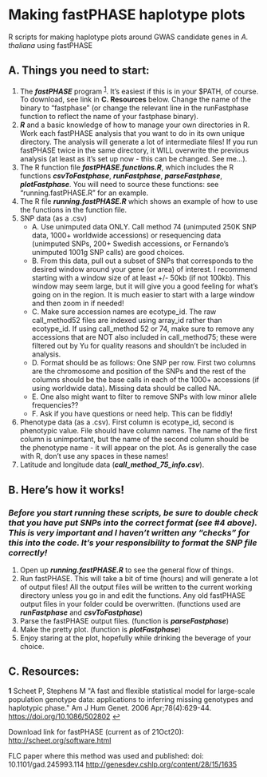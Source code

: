 # Making fastPHASE haplotype plots
R scripts for making haplotype plots around GWAS candidate genes in *A. thaliana* using fastPHASE



## A. Things you need to start:
1.  The ***fastPHASE*** program <sup id="a1">[1](#f1)</sup>.  It’s easiest if this is in your $PATH, of course.  To download, see link in **C. Resources** below.  Change the name of the binary to “fastphase” (or change the relevant line in the runFastphase function to reflect the name of your fastphase binary).
2.  ***R*** and a basic knowledge of how to manage your own directories in R.  Work each fastPHASE analysis that you want to do in its own unique directory.  The analysis will generate a lot of intermediate files!  If you run fastPHASE twice in the same directory, it WILL overwrite the previous analysis (at least as it’s set up now - this can be changed.  See me...).
3.  The R function file ***fastPHASE.functions.R***, which includes the R functions ***csvToFastphase***, ***runFastphase***, ***parseFastphase***, ***plotFastphase***.  You will need to source these functions: see “running.fastPHASE.R” for an example.
4.  The R file ***running.fastPHASE.R*** which shows an example of how to use the functions in the function file.
5.  SNP data (as a .csv)
    * A.  Use unimputed data ONLY.  Call method 74 (unimputed 250K SNP data, 1000+ worldwide accessions) or resequencing data (unimputed SNPs, 200+ Swedish accessions, or Fernando’s unimputed 1001g SNP calls) are good choices.
    * B.  From this data, pull out a subset of SNPs that corresponds to the desired window around your gene (or area) of interest.  I recommend starting with a window size of at least +/- 50kb (if not 100kb).  This window may seem large, but it will give you a good feeling for what’s going on in the region.  It is much easier to start with a large window and then zoom in if needed!
    * C.  Make sure accession names are ecotype_id.  The raw call_method52 files are indexed using array_id rather than ecotype_id.  If using call_method 52 or 74, make sure to remove any accessions that are NOT also included in call_method75; these were filtered out by Yu for quality reasons and shouldn’t be included in analysis.
    * D.  Format should be as follows: One SNP per row.  First two columns are the chromosome and position of the SNPs and the rest of the columns should be the base calls in each of the 1000+ accessions (if using worldwide data).  Missing data should be called NA.
    * E.  One also might want to filter to remove SNPs with low minor allele frequencies??
    * F.  Ask if you have questions or need help.  This can be fiddly!
6.  Phenotype data (as a .csv).  First column is ecotype_id, second is phenotypic value.  File should have column names.  The name of the first column is unimportant, but the name of the second column should be the phenotype name - it will appear on the plot.  As is generally the case with R, don’t use any spaces in these names!
7.  Latitude and longitude data (***call_method_75_info.csv***).


## B. Here’s how it works!
### *Before you start running these scripts, be sure to double check that you have put SNPs into the correct format (see #4 above).  This is very important and I haven’t written any “checks” for this into the code.  It’s your responsibility to format the SNP file correctly!*
1.  Open up ***running.fastPHASE.R*** to see the general flow of things.
2.  Run fastPHASE.  This will take a bit of time (hours) and will generate a lot of output files!  All the output files will be written to the current working directory unless you go in and edit the functions.  Any old fastPHASE output files in your folder could be overwritten. (functions used are ***runFastphase*** and ***csvToFastphase***)
2.  Parse the fastPHASE output files. (function is ***parseFastphase***)
3.  Make the pretty plot. (function is ***plotFastphase***)
4.  Enjoy staring at the plot, hopefully while drinking the beverage of your choice.


## C. Resources:
<b id="f1">1</b> Scheet P, Stephens M "A fast and flexible statistical model for large-scale population genotype data: applications to inferring missing genotypes and haplotypic phase." Am J Hum Genet. 2006 Apr;78(4):629-44. https://doi.org/10.1086/502802 [↩](#a1)

Download link for fastPHASE (current as of 21Oct20):
http://scheet.org/software.html

FLC paper where this method was used and published:
doi: 10.1101/gad.245993.114
http://genesdev.cshlp.org/content/28/15/1635
